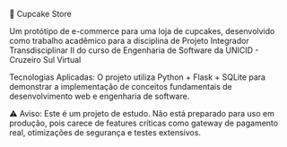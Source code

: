 🍪 Cupcake Store  

Um protótipo de e-commerce para uma loja de cupcakes, desenvolvido como trabalho acadêmico para a disciplina de Projeto Integrador Transdisciplinar II do curso de Engenharia de Software da UNICID - Cruzeiro Sul Virtual

Tecnologias Aplicadas: O projeto utiliza Python + Flask + SQLite para demonstrar a implementação de conceitos fundamentais de desenvolvimento web e engenharia de software.

⚠️ Aviso: Este é um projeto de estudo. Não está preparado para uso em produção, pois carece de features críticas como gateway de pagamento real, otimizações de segurança e testes extensivos.
